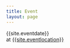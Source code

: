 ```yaml
---
title: Event
layout: page
---
```


<section id="event">
<div class="title">
    {{site.eventdate}}
</div>
<div class="is-size-3">
    at <a class="is-white" href="{{site.eventlocationurl}}" target="_blank">{{site.eventlocation}}</a>
</div>
</section>